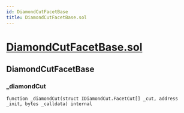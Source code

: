 ```yaml
---
id: DiamondCutFacetBase
title: DiamondCutFacetBase.sol
---
```

# [DiamondCutFacetBase.sol](https://github.com/chromatic-protocol/contracts/tree/main/contracts/core/facets/DiamondCutFacetBase.sol)

## DiamondCutFacetBase

### _diamondCut

```solidity
function _diamondCut(struct IDiamondCut.FacetCut[] _cut, address _init, bytes _calldata) internal
```

